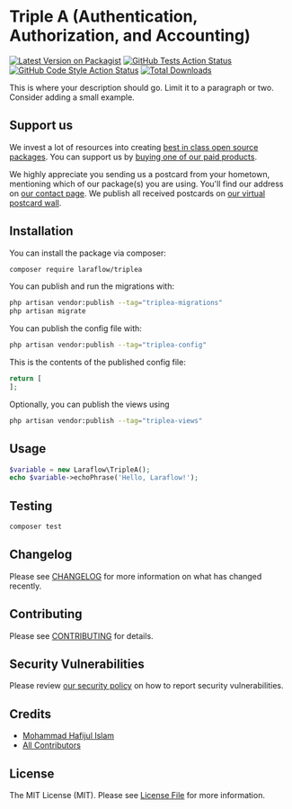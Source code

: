 # Triple A (Authentication, Authorization, and Accounting)

[![Latest Version on Packagist](https://img.shields.io/packagist/v/laraflow/triplea.svg?style=flat-square)](https://packagist.org/packages/laraflow/triplea)
[![GitHub Tests Action Status](https://img.shields.io/github/workflow/status/laraflow/triplea/run-tests?label=tests)](https://github.com/laraflow/triplea/actions?query=workflow%3Arun-tests+branch%3Amain)
[![GitHub Code Style Action Status](https://img.shields.io/github/workflow/status/laraflow/triplea/Check%20&%20fix%20styling?label=code%20style)](https://github.com/laraflow/triplea/actions?query=workflow%3A"Check+%26+fix+styling"+branch%3Amain)
[![Total Downloads](https://img.shields.io/packagist/dt/laraflow/triplea.svg?style=flat-square)](https://packagist.org/packages/laraflow/triplea)

This is where your description should go. Limit it to a paragraph or two. Consider adding a small example.

## Support us

We invest a lot of resources into creating [best in class open source packages](https://laraflow.be/open-source). You can support us by [buying one of our paid products](https://laraflow.be/open-source/support-us).

We highly appreciate you sending us a postcard from your hometown, mentioning which of our package(s) you are using. You'll find our address on [our contact page](https://laraflow.be/about-us). We publish all received postcards on [our virtual postcard wall](https://laraflow.be/open-source/postcards).

## Installation

You can install the package via composer:

```bash
composer require laraflow/triplea
```

You can publish and run the migrations with:

```bash
php artisan vendor:publish --tag="triplea-migrations"
php artisan migrate
```

You can publish the config file with:

```bash
php artisan vendor:publish --tag="triplea-config"
```

This is the contents of the published config file:

```php
return [
];
```

Optionally, you can publish the views using

```bash
php artisan vendor:publish --tag="triplea-views"
```

## Usage

```php
$variable = new Laraflow\TripleA();
echo $variable->echoPhrase('Hello, Laraflow!');
```

## Testing

```bash
composer test
```

## Changelog

Please see [CHANGELOG](CHANGELOG.md) for more information on what has changed recently.

## Contributing

Please see [CONTRIBUTING](https://github.com/laraflow/.github/blob/main/CONTRIBUTING.md) for details.

## Security Vulnerabilities

Please review [our security policy](../../security/policy) on how to report security vulnerabilities.

## Credits

- [Mohammad Hafijul Islam](https://github.com/hafijul233)
- [All Contributors](../../contributors)

## License

The MIT License (MIT). Please see [License File](LICENSE.md) for more information.
